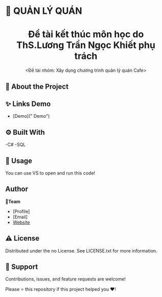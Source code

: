 # 📃 QUẢN LÝ QUÁN 

<h1 align="center">Đề tài kết thúc môn học do ThS.Lương Trần Ngọc Khiết phụ trách</h1> 

<p align="center"><Đề tài nhóm: Xây dụng chương trình quản lý quán Cafe></p>

## :star2: About the Project

<!-- Screenshots -->

## ✨ Links Demo
  
- [Demo](" <Demo> Demo")
## :gear: Built With

-C#
-SQL
## 🚀 Usage
  You can use VS to open and run this code!
## Author

👤**Team**

- [Profile]
- [Email]
- [Website](/ "Welcome")

## :warning: License

Distributed under the no License. See LICENSE.txt for more information.

## 🤝 Support

Contributions, issues, and feature requests are welcome!

Please ⭐️ this repository if this project helped you ❤️!
